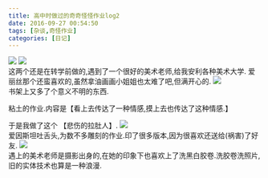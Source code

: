 ```yaml
---
title: 高中时做过的奇奇怪怪作业log2
date: 2016-09-27 00:54:50
tags: [杂谈,奇怪作业]
categories: [日记]
---
```


<a data-fancybox="gallery" href="P018_4.jpg"><img src="P018_4.jpg"></a>
<a data-fancybox="gallery" href="P018_3.jpg"><img src="P018_3.jpg"></a>
<br>
这两个还是在转学前做的,遇到了一个很好的美术老师,给我安利各种美术大学.
爱丽丝那个还蛮喜欢的,虽然拿油画画小姐姐也太难了吧,但满开心的.
<a data-fancybox="gallery" href="P018_1.jpg"><img src="P018_1.jpg"></a>
<br>
书架上又多了个意义不明的东西.

粘土的作业.内容是【看上去传达了一种情感,摸上去也传达了这种情感.】

于是我做了这个
【悲伤的拉肚人】.
<a data-fancybox="gallery" href="P018_2.jpg"><img src="P018_2.jpg"></a>
<br>
爱因斯坦吐舌头,为数不多雕刻的作业.印了很多版本,因为很喜欢还送给(祸害)了好友.
<a data-fancybox="gallery" href="P018_5.jpg"><img src="P018_5.jpg"></a>
<br>
遇上的美术老师是摄影出身的,在她的印象下也喜欢上了洗黑白胶卷.洗胶卷洗照片,旧的实体技术也算是一种浪漫.
